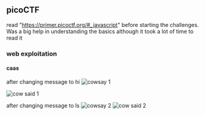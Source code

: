## picoCTF

read "https://primer.picoctf.org/#_javascript" before starting the challenges. Was a big help in understanding the basics although it took a lot of time to read it

### web exploitation

#### caas

after changing message to hi 
![cowsay 1](https://github.com/Guru-Asrith-N/picoCTF/assets/147991595/07af0d3e-d22b-4c63-8a42-be9e1defe50a)

![cow said 1](https://github.com/Guru-Asrith-N/picoCTF/assets/147991595/4cfd9103-6f5a-4b8e-8b0a-8990f8759d61)

after changing message to ls
![cowsay 2](https://github.com/Guru-Asrith-N/picoCTF/assets/147991595/01074d61-c02f-47b5-90c0-45ca555f398b)
![cow said 2](https://github.com/Guru-Asrith-N/picoCTF/assets/147991595/df86280d-029c-49d7-9429-89ad58a16360)
